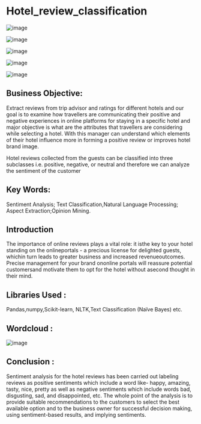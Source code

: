 # Hotel_review_classification

![image](https://user-images.githubusercontent.com/76562485/132936829-434dccf6-16ca-45c8-b7b6-56268b60ba68.png)                                

![image](https://user-images.githubusercontent.com/76562485/132936873-1a136c24-5cb3-41b4-a6d0-7039c96d2b39.png)

![image](https://user-images.githubusercontent.com/76562485/132936800-db059bae-1b40-4afb-a850-ec6a05c74938.png)                                 

![image](https://user-images.githubusercontent.com/76562485/132936883-f54dbd2f-9e8c-4e7c-a420-e74b1651d195.png)

![image](https://user-images.githubusercontent.com/76562485/132936898-381df361-8e55-4bd2-8dcd-542996fdfad7.png)

## Business Objective:
Extract reviews from trip advisor and ratings for different hotels and our goal is to examine how travellers are communicating their positive and negative experiences in online platforms for staying in a specific hotel and major objective is what are the attributes that travellers are considering while selecting a hotel. With this manager can understand which elements of their hotel influence more in forming a positive review or improves hotel brand image.
                   
Hotel reviews collected from the guests can be classified into three subclasses i.e. positive, negative, or neutral and therefore we can analyze the sentiment of the customer

## Key Words: 
Sentiment Analysis; Text Classification,Natural Language Processing; Aspect Extraction;Opinion Mining.

## Introduction
The importance of online reviews plays a vital role: it isthe key to your hotel standing on the onlineportals - a precious license for delighted guests, whichin turn leads to greater business and increased revenueoutcomes. Precise management for your brand ononline portals will reassure potential customersand motivate them to opt for the hotel without asecond thought in their mind.
## Libraries Used :
Pandas,numpy,Scikit-learn, NLTK,Text Classification (Naïve Bayes) etc.
## Wordcloud :
![image](https://user-images.githubusercontent.com/76562485/132936777-efc2f7cc-03c5-441c-b5de-2b4b20f89440.png)

## Conclusion :
Sentiment analysis for the hotel reviews has been carried out labeling reviews as positive sentiments which include a word like- happy, amazing, tasty, nice, pretty as well as negative sentiments which include words bad, disgusting, sad, and disappointed, etc. The whole point of the analysis is to provide suitable recommendations to the customers to select the best available option and to the business owner for successful decision making, using sentiment-based results, and implying sentiments.
